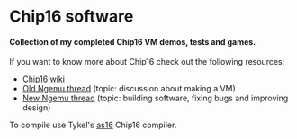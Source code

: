 # Chip16 software
#### Collection of my completed Chip16 VM demos, tests and games.

If you want to know more about Chip16 check out the following resources:
* [Chip16 wiki](https://github.com/chip16/chip16/wiki)
* [Old Ngemu thread](http://ngemu.com/threads/codename-chip16-prev-chip9.138170/) (topic: discussion about making a VM)
* [New Ngemu thread](http://ngemu.com/threads/chip16-official-thread-development-suggestions.145620/) (topic: building software, fixing bugs and improving design)

To compile use Tykel's [as16](https://github.com/tykel/as16) Chip16 compiler.
